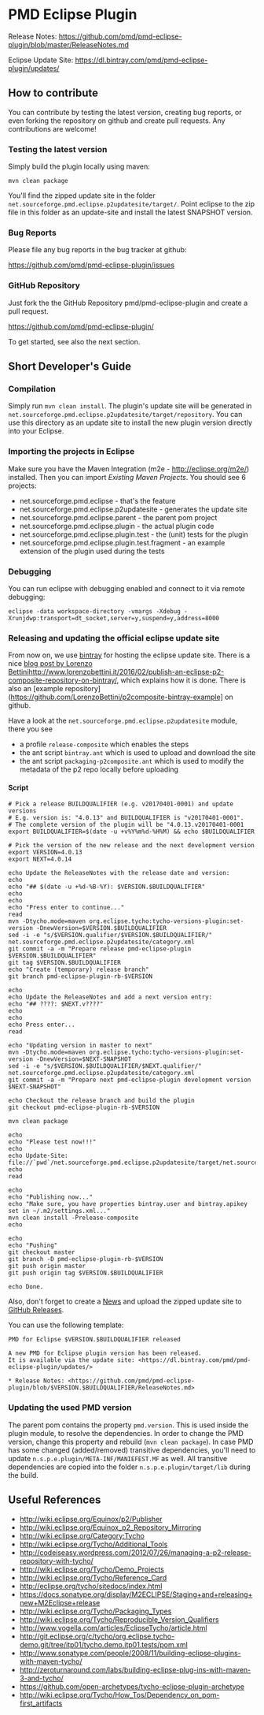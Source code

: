 # PMD Eclipse Plugin

Release Notes: <https://github.com/pmd/pmd-eclipse-plugin/blob/master/ReleaseNotes.md>

Eclipse Update Site: <https://dl.bintray.com/pmd/pmd-eclipse-plugin/updates/>

## How to contribute

You can contribute by testing the latest version, creating bug reports, or even forking
the repository on github and create pull requests. Any contributions are welcome!


### Testing the latest version
Simply build the plugin locally using maven:

    mvn clean package

You'll find the zipped update site in the folder `net.sourceforge.pmd.eclipse.p2updatesite/target/`. Point eclipse to the zip file in this folder as an update-site and install the
latest SNAPSHOT version.


### Bug Reports
Please file any bug reports in the bug tracker at github:

<https://github.com/pmd/pmd-eclipse-plugin/issues>

### GitHub Repository

Just fork the the GitHub Repository pmd/pmd-eclipse-plugin and create a pull request.

<https://github.com/pmd/pmd-eclipse-plugin/>

To get started, see also the next section.


## Short Developer's Guide

### Compilation
Simply run `mvn clean install`. The plugin's update site will be generated in
`net.sourceforge.pmd.eclipse.p2updatesite/target/repository`. You can use this directory as
an update site to install the new plugin version directly into your Eclipse.

### Importing the projects in Eclipse
Make sure you have the Maven Integration (m2e - http://eclipse.org/m2e/) installed. Then you can
import *Existing Maven Projects*.
You should see 6 projects:

* net.sourceforge.pmd.eclipse - that's the feature
* net.sourceforge.pmd.eclipse.p2updatesite - generates the update site
* net.sourceforge.pmd.eclipse.parent - the parent pom project
* net.sourceforge.pmd.eclipse.plugin - the actual plugin code
* net.sourceforge.pmd.eclipse.plugin.test - the (unit) tests for the plugin
* net.sourceforge.pmd.eclipse.plugin.test.fragment - an example extension of the plugin used during the tests

### Debugging
You can run eclipse with debugging enabled and connect to it via remote debugging:

    eclipse -data workspace-directory -vmargs -Xdebug -Xrunjdwp:transport=dt_socket,server=y,suspend=y,address=8000


### Releasing and updating the official eclipse update site

From now on, we use [bintray](https://bintray.com) for hosting the eclipse update site.
There is a nice [blog post by Lorenzo Bettini]()http://www.lorenzobettini.it/2016/02/publish-an-eclipse-p2-composite-repository-on-bintray/, which explains how it is done. There is also an [example repository](https://github.com/LorenzoBettini/p2composite-bintray-example] on github.


Have a look at the `net.sourceforge.pmd.eclipse.p2updatesite` module, there you see

*   a profile `release-composite` which enables the steps
*   the ant script `bintray.ant` which is used to upload and download the site
*   the ant script `packaging-p2composite.ant` which is used to modify the metadata of the
    p2 repo locally before uploading

#### Script

    # Pick a release BUILDQUALIFIER (e.g. v20170401-0001) and update versions
    # E.g. version is: "4.0.13" and BUILDQUALIFIER is "v20170401-0001".
    # The complete version of the plugin will be "4.0.13.v20170401-0001
    export BUILDQUALIFIER=$(date -u +v%Y%m%d-%H%M) && echo $BUILDQUALIFIER
    
    # Pick the version of the new release and the next development version
    export VERSION=4.0.13
    export NEXT=4.0.14
    
    echo Update the ReleaseNotes with the release date and version:
    echo 
    echo "## $(date -u +%d-%B-%Y): $VERSION.$BUILDQUALIFIER"
    echo
    echo
    echo "Press enter to continue..."
    read
    mvn -Dtycho.mode=maven org.eclipse.tycho:tycho-versions-plugin:set-version -DnewVersion=$VERSION.$BUILDQUALIFIER
    sed -i -e "s/$VERSION.qualifier/$VERSION.$BUILDQUALIFIER/" net.sourceforge.pmd.eclipse.p2updatesite/category.xml
    git commit -a -m "Prepare release pmd-eclipse-plugin $VERSION.$BUILDQUALIFIER"
    git tag $VERSION.$BUILDQUALIFIER
    echo "Create (temporary) release branch"
    git branch pmd-eclipse-plugin-rb-$VERSION
    
    echo
    echo Update the ReleaseNotes and add a next version entry:
    echo "## ????: $NEXT.v????"
    echo
    echo
    echo Press enter...
    read
    
    echo "Updating version in master to next"
    mvn -Dtycho.mode=maven org.eclipse.tycho:tycho-versions-plugin:set-version -DnewVersion=$NEXT-SNAPSHOT
    sed -i -e "s/$VERSION.$BUILDQUALIFIER/$NEXT.qualifier/" net.sourceforge.pmd.eclipse.p2updatesite/category.xml
    git commit -a -m "Prepare next pmd-eclipse-plugin development version $NEXT-SNAPSHOT"
    
    echo Checkout the release branch and build the plugin
    git checkout pmd-eclipse-plugin-rb-$VERSION
    
    mvn clean package
    
    echo
    echo "Please test now!!!"
    echo
    echo Update-Site: file://`pwd`/net.sourceforge.pmd.eclipse.p2updatesite/target/net.sourceforge.pmd.eclipse.p2updatesite-$VERSION.$BUILDQUALIFIER.zip
    echo
    read
    
    echo
    echo "Publishing now..."
    echo "Make sure, you have properties bintray.user and bintray.apikey set in ~/.m2/settings.xml..."
    mvn clean install -Prelease-composite
    echo
    
    echo
    echo "Pushing"
    git checkout master
    git branch -D pmd-eclipse-plugin-rb-$VERSION
    git push origin master
    git push origin tag $VERSION.$BUILDQUALIFIER
    
    echo Done.

Also, don't forget to create a [News](https://sourceforge.net/p/pmd/news/) and
upload the zipped update site to [GitHub Releases](https://github.com/pmd/pmd-eclipse-plugin/releases).

You can use the following template:

    PMD for Eclipse $VERSION.$BUILDQUALIFIER released
    
    A new PMD for Eclipse plugin version has been released.
    It is available via the update site: <https://dl.bintray.com/pmd/pmd-eclipse-plugin/updates/>
    
    * Release Notes: <https://github.com/pmd/pmd-eclipse-plugin/blob/$VERSION.$BUILDQUALIFIER/ReleaseNotes.md>



### Updating the used PMD version
The parent pom contains the property `pmd.version`. This is used inside the plugin module, to resolve the dependencies.
In order to change the PMD version, change this property and rebuild (`mvn clean package`). In case PMD has some
changed (added/removed) transitive dependencies, you'll need to update `n.s.p.e.plugin/META-INF/MANIEFEST.MF` as well.
All transitive dependencies are copied into the folder `n.s.p.e.plugin/target/lib` during the build.


## Useful References

* <http://wiki.eclipse.org/Equinox/p2/Publisher>
* <http://wiki.eclipse.org/Equinox_p2_Repository_Mirroring>
* <http://wiki.eclipse.org/Category:Tycho>
* <http://wiki.eclipse.org/Tycho/Additional_Tools>
* <http://codeiseasy.wordpress.com/2012/07/26/managing-a-p2-release-repository-with-tycho/>
* <http://wiki.eclipse.org/Tycho/Demo_Projects>
* <http://wiki.eclipse.org/Tycho/Reference_Card>
* <http://eclipse.org/tycho/sitedocs/index.html>
* <https://docs.sonatype.org/display/M2ECLIPSE/Staging+and+releasing+new+M2Eclipse+release>
* <http://wiki.eclipse.org/Tycho/Packaging_Types>
* <http://wiki.eclipse.org/Tycho/Reproducible_Version_Qualifiers>
* <http://www.vogella.com/articles/EclipseTycho/article.html>
* <http://git.eclipse.org/c/tycho/org.eclipse.tycho-demo.git/tree/itp01/tycho.demo.itp01.tests/pom.xml>
* <http://www.sonatype.com/people/2008/11/building-eclipse-plugins-with-maven-tycho/>
* <http://zeroturnaround.com/labs/building-eclipse-plug-ins-with-maven-3-and-tycho/>
* <https://github.com/open-archetypes/tycho-eclipse-plugin-archetype>
* <http://wiki.eclipse.org/Tycho/How_Tos/Dependency_on_pom-first_artifacts>
